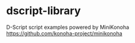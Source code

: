 dscript-library
===============

D-Script script examples powered by MiniKonoha <https://github.com/konoha-project/minikonoha>
